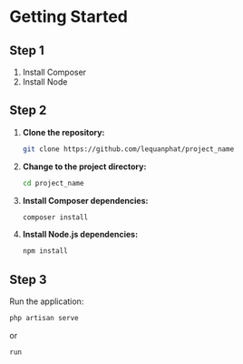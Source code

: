 # Getting Started

## Step 1

1. Install Composer
2. Install Node

## Step 2

1. **Clone the repository:**

    ```bash
    git clone https://github.com/lequanphat/project_name
    ```

2. **Change to the project directory:**

    ```bash
    cd project_name
    ```

3. **Install Composer dependencies:**

    ```bash
    composer install
    ```

4. **Install Node.js dependencies:**

    ```bash
    npm install
    ```

## Step 3

Run the application:

```bash
php artisan serve
```

or

```bash
run
```
